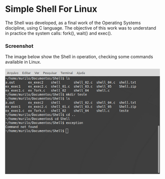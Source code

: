 # Simple Shell For Linux

The Shell was developed, as a final work of the Operating Systems discipline, using C language.
The objective of this work was to understand in practice the system calls: fork(), wait() and exec().

### Screenshot

The image below show the Shell in operation, checking some commands available in Linux.

![Shell](/Screenshot.jpeg)
